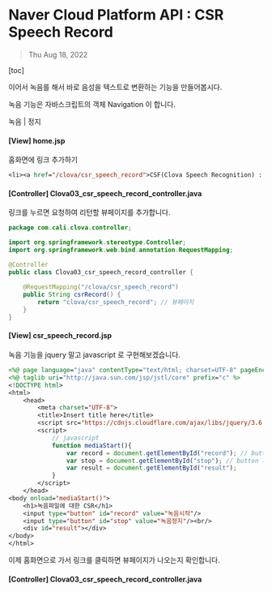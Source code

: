 

# Naver Cloud Platform API : CSR Speech Record

> Thu Aug 18, 2022

[toc]

이어서 녹음를 해서 바로 음성을 텍스트로 변환하는 기능을 만들어봅시다.

녹음 기능은 자바스크립트의 객체 Navigation 이 합니다.



 녹음 | 정지 



#### [View] home.jsp

홈화면에 링크 추가하기

```jsp
<li><a href="/clova/csr_speech_record">CSF(Clova Speech Recognition) : 음성을 텍스트로 (음성녹음기능)</a></li>
```



#### [Controller] Clova03_csr_speech_record_controller.java

링크를 누르면 요청하여 리턴할 뷰페이지를 추가합니다.

```java
package com.cali.clova.controller;

import org.springframework.stereotype.Controller;
import org.springframework.web.bind.annotation.RequestMapping;

@Controller
public class Clova03_csr_speech_record_controller {
	
	@RequestMapping("/clova/csr_speech_record")
	public String csrRecord() {
		return "clova/csr_speech_record"; // 뷰페이지
	}
}

```



#### [View] csr_speech_record.jsp

녹음 기능을 jquery 말고 javascript 로 구현해보겠습니다.

```jsp
<%@ page language="java" contentType="text/html; charset=UTF-8" pageEncoding="UTF-8"%>
<%@ taglib uri="http://java.sun.com/jsp/jstl/core" prefix="c" %>
<!DOCTYPE html>
<html>
	<head>
		<meta charset="UTF-8">
		<title>Insert title here</title>
		<script src="https://cdnjs.cloudflare.com/ajax/libs/jquery/3.6.0/jquery.min.js"></script>
		<script>
			// javascript
			function mediaStart(){
				var record = document.getElementById("record"); // button 의 id record 를 의미
				var stop = document.getElementById("stop"); // button 의 id stop 을 의미
				var result = document.getElementById("result");
			}
		</script>
	</head>
<body onload="mediaStart()">
	<h1>녹음파일에 대한 CSR</h1>
	<input type="button" id="record" value="녹음시작"/>
	<input type="button" id="stop" value="녹음정지"/><br/>
	<div id="result"></div>
</body>
</html>
```



이제 홈화면으로 가서 링크를 클릭하면 뷰페이지가 나오는지 확인합니다.



#### [Controller] Clova03_csr_speech_record_controller.java

